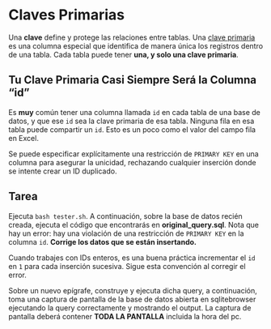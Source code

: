 # Claves Primarias

Una **clave** define y protege las relaciones entre tablas. Una [clave primaria](https://es.wikipedia.org/wiki/Clave_primaria) es una columna especial que identifica de manera única los registros dentro de una tabla. Cada tabla puede tener **una, y solo una clave primaria**.

## Tu Clave Primaria Casi Siempre Será la Columna “id”

Es **muy** común tener una columna llamada `id` en cada tabla de una base de datos, y que ese `id` sea la clave primaria de esa tabla. Ninguna fila en esa tabla puede compartir un `id`. Esto es un poco como el valor del campo fila en Excel.

Se puede especificar explícitamente una restricción de `PRIMARY KEY` en una columna para asegurar la unicidad, rechazando cualquier inserción donde se intente crear un ID duplicado.

## Tarea

Ejecuta `bash tester.sh`. A continuación, sobre la base de datos recién creada, ejecuta el código que encontrarás en **original_query.sql**. Nota que hay un error: hay una violación de una restricción de `PRIMARY KEY` en la columna `id`. **Corrige los datos que se están insertando.**

Cuando trabajes con IDs enteros, es una buena práctica incrementar el `id` en `1` para cada inserción sucesiva. Sigue esta convención al corregir el error.

Sobre un nuevo epígrafe, construye y ejecuta dicha query, a continuación, toma una captura de pantalla de la base de datos abierta en sqlitebrowser ejecutando la query correctamente y mostrando el output. La captura de pantalla deberá contener **TODA LA PANTALLA** incluida la hora del pc.
